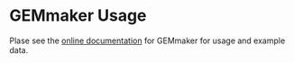# GEMmaker Usage

Plase see the [online documentation](https://gemmaker.readthedocs.io/) for GEMmaker for usage and example data.
